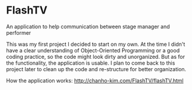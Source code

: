 # FlashTV
An application to help communication between stage manager and performer

This was my first project I decided to start on my own.
At the time I didn't have a clear understanding of Object-Oriented Programming or a good coding practice,
so the code might look dirty and unorganized. But as for the functionality, the application is usable.
I plan to come back to this project later to clean up the code and re-structure for better organization. 

How the application works: http://chanho-kim.com/FlashTV/flashTV.html
